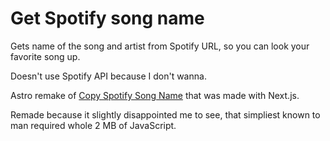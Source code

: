 # Get Spotify song name

Gets name of the song and artist from Spotify URL, so you can look your favorite song up.

Doesn't use Spotify API because I don't wanna.

Astro remake of [Copy Spotify Song Name](https://github.com/suhankins/copy-spotify-song-name) that was made with Next.js.

Remade because it slightly disappointed me to see, that simpliest known to man required whole 2 MB of JavaScript.
